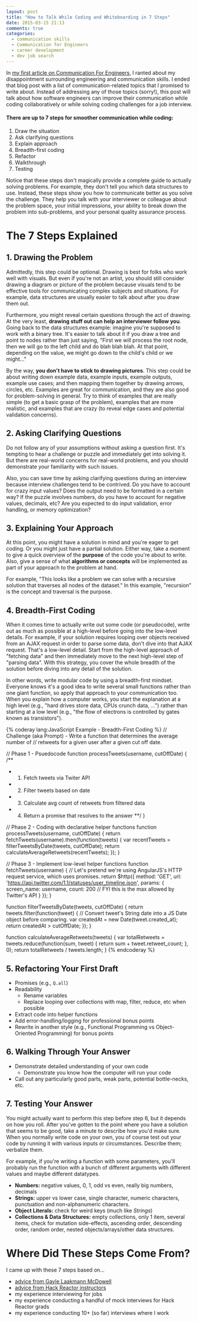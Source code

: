 ```yaml
---
layout: post
title: "How to Talk While Coding and Whiteboarding in 7 Steps"
date: 2015-03-15 21:13
comments: true
categories:
  - communication skills
  - Communication for Engineers
  - career development
  - dev job search
---
```


In [my first article on Communication For Engineers](/blog/2014/09/02/communication-for-engineers-101-we-have-a-problem/), I ranted about my disappointment surrounding engineering and communication skills. I ended that blog post with a list of communication-related topics that I promised to write about. Instead of addressing any of those topics (sorry!), this post will talk about how software engineers can improve their communication while coding collaboratively or while solving coding challenges for a job interview.

#### There are up to 7 steps for smoother communication while coding:

1. Draw the situation
2. Ask clarifying questions
3. Explain approach
4. Breadth-first coding
5. Refactor
6. Walkthrough
7. Testing

Notice that these steps don't magically provide a complete guide to actually solving problems. For example, they don't tell you which data structures to use. Instead, these steps show you how to communicate better as you solve the challenge. They help you talk with your interviewer or colleague about the problem space, your initial impressions, your ability to break down the problem into sub-problems, and your personal quality assurance process.

# The 7 Steps Explained

## 1. Drawing the Problem
Admittedly, this step could be optional. Drawing is best for folks who work well with visuals. But even if you're not an artist, you should still consider drawing a diagram or picture of the problem because visuals tend to be effective tools for communicating complex subjects and situations. For example, data structures are usually easier to talk about after you draw them out.

Furthermore, you might reveal certain questions through the act of drawing. At the very least, **drawing stuff out can help an interviewer follow you**. Going back to the data structures example: imagine you're supposed to work with a binary tree. It's easier to talk about it if you draw a tree and point to nodes rather than just saying, "First we will process the root node, then we will go to the left child and do blah blah blah. At that point, depending on the value, we might go down to the child's child or we might..."

By the way, **you don't have to stick to drawing pictures**. This step could be about writing down example data, example inputs, example outputs, example use cases; and then mapping them together by drawing arrows, circles, etc. Examples are great for communication, and they are also good for problem-solving in general. Try to think of examples that are really simple (to get a basic grasp of the problem), examples that are more realistic, and examples that are crazy (to reveal edge cases and potential validation concerns).

## 2. Asking Clarifying Questions
Do not follow any of your assumptions without asking a question first. It's tempting to hear a challenge or puzzle and immediately get into solving it. But there are real-world concerns for real-world problems, and you should demonstrate your familiarity with such issues.

Also, you can save time by asking clarifying questions during an interview because interview challenges tend to be contrived. Do you have to account for crazy input values? Does the output need to be formatted in a certain way? If the puzzle involves numbers, do you have to account for negative values, decimals, etc? Are you expected to do input validation, error handling, or memory optimization?

## 3. Explaining Your Approach

At this point, you might have a solution in mind and you're eager to get coding. Or you might just have a partial solution. Either way, take a moment to give a quick overview of the **purpose** of the code you're about to write. Also, give a sense of what **algorithms or concepts** will be implemented as part of your approach to the problem at hand.

For example, "This looks like a problem we can solve with a recursive solution that traverses all nodes of the dataset." In this example, "recursion" is the concept and traversal is the purpose.

## 4. Breadth-First Coding

When it comes time to actually write out some code (or pseudocode), write out as much as possible at a high-level before going into the low-level details. For example, if your solution requires looping over objects received from an AJAX request in order to parse some data, don't dive into that AJAX request. That's a low-level detail. Start from the high-level approach of "fetching data" and then immediately move to the next high-level step of "parsing data". With this strategy, you cover the whole breadth of the solution before diving into any detail of the solution.

In other words, write modular code by using a breadth-first mindset. Everyone knows it's a good idea to write several small functions rather than one giant function, so apply that approach to your communication too. When you explain how a computer works, you start the explanation at a high level (e.g., "hard drives store data, CPUs crunch data, ...") rather than starting at a low level (e.g., "the flow of electrons is controlled by gates known as transistors").

{% coderay lang:JavaScript Example - Breadth-First Coding %}
// Challenge (aka Prompt) - Write a function that determines the average number of
// retweets for a given user after a given cut off date.

// Phase 1 - Psuedocode
function processTweets(username, cutOffDate) {
  /**
   * 1. Fetch tweets via Twiter API
   * 2. Filter tweets based on date
   * 3. Calculate avg count of retweets from filtered data
   * 4. Return a promise that resolves to the answer
  **/
}

// Phase 2 - Coding with declarative helper functions
function processTweets(username, cutOffDate) {
  return fetchTweets(username).then(function(tweets) {
    var recentTweets = filterTweetsByDate(tweets, cutOffDate);
    return calculateAverageRetweets(recentTweets);
  });
}

// Phase 3 - Implement low-level helper functions
function fetchTweets(username) {
  // Let's pretend we're using AngularJS's HTTP request service, which uses promises.
  return $http({
    method: 'GET',
    url: 'https://api.twitter.com/1.1/statuses/user_timeline.json',
    params: {
      screen_name: username,
      count: 200 // FYI this is the max allowed by Twitter's API
    }
  });
}

function filterTweetsByDate(tweets, cutOffDate) {
  return tweets.filter(function(tweet) {
    // Convert tweet's String date into a JS Date object before comparing.
    var createdAt = new Date(tweet.created_at);
    return createdAt > cutOffDate;
  });
}

function calculateAverageRetweets(tweets) {
  var totalRetweets = tweets.reduce(function(sum, tweet) {
    return sum + tweet.retweet_count;
  }, 0);
  return totalRetweets / tweets.length;
}
{% endcoderay %}

## 5. Refactoring Your First Draft

- Promises (e.g., `Q.all`)
- Readability
  - Rename variables
  - Replace looping over collections with map, filter, reduce, etc when possible
- Extract code into helper functions
- Add error-handling/logging for professional bonus points
- Rewrite in another style (e.g., Functional Programming vs Object-Oriented Programming) for bonus points

## 6. Walking Through Your Answer

- Demonstrate detailed understanding of your own code
  - Demonstrate you know how the computer will run your code
- Call out any particularly good parts, weak parts, potential bottle-necks, etc.

## 7. Testing Your Answer

You might actually want to perform this step before step 6, but it depends on how you roll. After you've gotten to the point where you have a solution that seems to be good, take a minute to describe how you'd make sure. When you normally write code on your own, you of course test out your code by running it with various inputs or circumstances. Describe them; verbalize them.

For example, if you're writing a function with some parameters, you'll probably run the function with a bunch of different arguments with different values and maybe different datatypes.

- **Numbers:** negative values, 0, 1, odd vs even, really big numbers, decimals
- **Strings:** upper vs lower case, single character, numeric characters, punctuation and non-alphanumeric characters.
- **Object Literals:** check for weird keys (much like *Strings*)
- **Collections & Data Structures:** empty collections, only 1 item, several items, check for mutation side-effects, ascending order, descending order, random order, nested objects/arrays/other data structures.

# Where Did These Steps Come From?

I came up with these 7 steps based on...

- [advice from Gayle Laakmann McDowell](/blog/2014/05/31/dev-job-search-tips-from-the-coding-interview-guru/)
- [advice from Hack Reactor instructors](/blog/2014/05/11/hackr-diary-weeks-11-12-and-beyond/)
- my experience interviewing for jobs
- my experience conducting a handful of mock interviews for Hack Reactor grads
- my experience conducting 10+ (so far) interviews where I work
